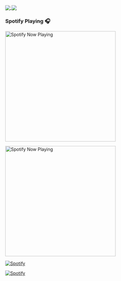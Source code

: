 <a href="https://github.com/anuraghazra/github-readme-stats">
  <img align="center" src="https://github-readme-stats-tan-gamma.vercel.app/api?username=itscevinsam&theme=algolia&count_private=true&show_icons=true&include_all_commits=true&hide_border=true&hide_title=true" />
</a>
<a href="https://github.com/anuraghazra/github-readme-stats">
  <img align="center" src="https://github-readme-stats-tan-gamma.vercel.app/api/top-langs/?username=itscevinsam&theme=algolia&layout=compact&langs_count=5&hide_title=true&hide_border=true" />
</a>

### Spotify Playing 🎧

[<img src="https://spotify-now-playing-sigma-azure.vercel.app/api/spotify-playing" alt="Spotify Now Playing" width="350" />](https://open.spotify.com/user/31en4h5fg6ie6ponkj6lewewitte)

[<img src="https://31en4h5fg6ie6ponkj6lewewitte.vercel.app/api/spotify-playing" alt="Spotify Now Playing" width="350" />](https://open.spotify.com/user/31en4h5fg6ie6ponkj6lewewitte)

[![Spotify](https://31en4h5fg6ie6ponkj6lewewitte.vercel.app/api/spotify)](https://open.spotify.com/user/31en4h5fg6ie6ponkj6lewewitte)

[![Spotify](https://spotify-now-playing-sigma-azure.vercel.app/api/spotify)](https://open.spotify.com/user/31en4h5fg6ie6ponkj6lewewitte)
